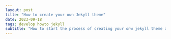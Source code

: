 ```yaml
---
layout: post
title: "How to create your own Jekyll theme"
date: 2023-09-18
tags: develop howto jekyll
subtitle: "How to start the process of creating your onw jekyll theme and uploading it."
---
```


